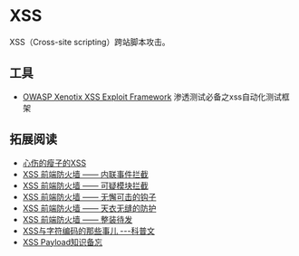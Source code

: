 # XSS
XSS（Cross-site scripting）跨站脚本攻击。

## 工具
* [OWASP Xenotix XSS Exploit Framework](http://xenotix.in/) 渗透测试必备之xss自动化测试框架

## 拓展阅读
* [心伤的瘦子的XSS](http://www.wooyun.org/whitehats/%E5%BF%83%E4%BC%A4%E7%9A%84%E7%98%A6%E5%AD%90)
* [XSS 前端防火墙 —— 内联事件拦截](http://fex.baidu.com/blog/2014/06/xss-frontend-firewall-1/)
* [XSS 前端防火墙 —— 可疑模块拦截](http://fex.baidu.com/blog/2014/06/xss-frontend-firewall-2/)
* [XSS 前端防火墙 —— 无懈可击的钩子](http://fex.baidu.com/blog/2014/06/xss-frontend-firewall-3/)
* [XSS 前端防火墙 —— 天衣无缝的防护](http://fex.baidu.com/blog/2014/06/xss-frontend-firewall-4/)
* [XSS 前端防火墙 —— 整装待发](http://fex.baidu.com/blog/2014/06/xss-frontend-firewall-5/)
* [XSS与字符编码的那些事儿 ---科普文](http://drops.wooyun.org/tips/689)
* [XSS Payload知识备忘](http://freewifi2.lofter.com/post/1cbcc53d_408791b)